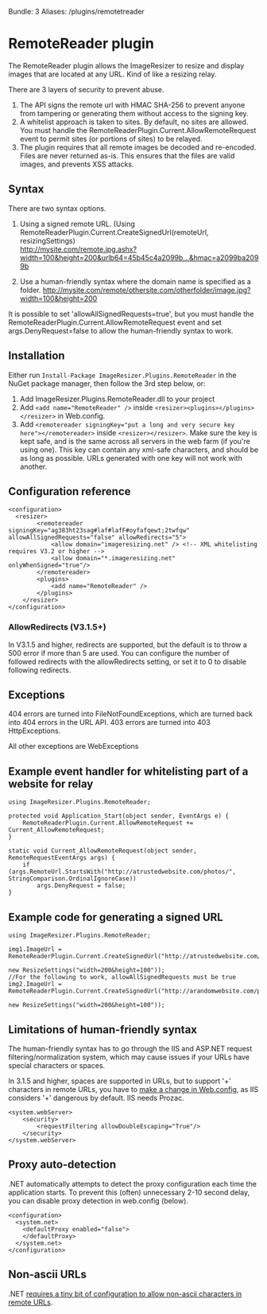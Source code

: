 Bundle: 3
Aliases: /plugins/remotetreader

# RemoteReader plugin

The RemoteReader plugin allows the ImageResizer to resize and display images that are located at any URL. Kind of like a resizing relay.

There are 3 layers of security to prevent abuse. 

1. The API signs the remote url with HMAC SHA-256 to prevent anyone from tampering or generating them without access to the signing key.
2. A whitelist approach is taken to sites. By default, no sites are allowed. You must handle the RemoteReaderPlugin.Current.AllowRemoteRequest event to permit sites (or portions of sites) to be relayed.
4. The  plugin requires that all remote images be decoded and re-encoded. Files are never returned as-is. This ensures that the files are valid images, and prevents XSS attacks.


## Syntax

There are two syntax options. 

1. Using a signed remote URL. (Using RemoteReaderPlugin.Current.CreateSignedUrl(remoteUrl, resizingSettings) <br />
   http://mysite.com/remote.jpg.ashx?width=100&height=200&urlb64=45b45c4a2099b...&hmac=a2099ba2099b

2. Use a human-friendly syntax where the domain name is specified as a folder. 
   http://mysite.com/remote/othersite.com/otherfolder/image.jpg?width=100&height=200

It is possible to set 'allowAllSignedRequests=true', but you must handle the RemoteReaderPlugin.Current.AllowRemoteRequest event and set args.DenyRequest=false to allow the human-friendly syntax to work.

## Installation

Either run `Install-Package ImageResizer.Plugins.RemoteReader` in the NuGet package manager, then follow the 3rd step below, or:

1. Add ImageResizer.Plugins.RemoteReader.dll to your project
2. Add `<add name="RemoteReader" />` inside `<resizer><plugins></plugins></resizer>` in Web.config.
3. Add `<remotereader signingKey="put a long and very secure key here"></remotereader>` inside `<resizer></resizer>`. Make sure the key is kept safe, and is the same across all servers in the web farm (if you're using one). This key can contain any xml-safe characters, and should be as long as possible. URLs generated with one key will not work with another.


## Configuration reference

	<configuration>
	  <resizer>
			<remotereader signingKey="ag383ht23sag#laf#lafF#oyfafqewt;2twfqw" allowAllSignedRequests="false" allowRedirects="5">
				<allow domain="imageresizing.net" /> <!-- XML whitelisting requires V3.2 or higher -->
				<allow domain="*.imageresizing.net" onlyWhenSigned="true"/> 
			</remotereader>
			<plugins>
				<add name="RemoteReader" />
			</plugins>
		</resizer>
	</configuration>

### AllowRedirects (V3.1.5+)

In V3.1.5 and higher, redirects are supported, but the default is to throw a 500 error if more than 5 are used. You can configure the number of followed redirects with the allowRedirects setting, or set it to 0 to disable following redirects.

## Exceptions

404 errors are turned into FileNotFoundExceptions, which are turned back into 404 errors in the URL API. 
403 errors are turned into 403 HttpExceptions.

All other exceptions are WebExceptions

## Example event handler for whitelisting part of a website for relay

	using ImageResizer.Plugins.RemoteReader;
	
	protected void Application_Start(object sender, EventArgs e) {
		RemoteReaderPlugin.Current.AllowRemoteRequest += Current_AllowRemoteRequest;
	}

	static void Current_AllowRemoteRequest(object sender, RemoteRequestEventArgs args) {
		if (args.RemoteUrl.StartsWith("http://atrustedwebsite.com/photos/", StringComparison.OrdinalIgnoreCase))
			args.DenyRequest = false;
	}
	
	
## Example code for generating a signed URL

	using ImageResizer.Plugins.RemoteReader;
	
	img1.ImageUrl = RemoteReaderPlugin.Current.CreateSignedUrl("http://atrustedwebsite.com/photos/leaf.jpg", 
																				new ResizeSettings("width=200&height=100"));
	//For the following to work, allowAllSignedRequests must be true
	img2.ImageUrl = RemoteReaderPlugin.Current.CreateSignedUrl("http://arandomwebsite.com/photos/leaf.jpg", 
																				new ResizeSettings("width=200&height=100"));

## Limitations of human-friendly syntax

The human-friendly syntax has to go through the IIS and ASP.NET request filtering/normalization system, which may cause issues if your URLs have special characters or spaces.

In 3.1.5 and higher, spaces are supported in URLs, but to support '+' characters in remote URLs, you have to [make a change in Web.config](http://stackoverflow.com/questions/1453218/is-enabling-double-escaping-dangerous), as IIS considers '+' dangerous by default. IIS needs Prozac.

	<system.webServer>
	    <security>
	        <requestFiltering allowDoubleEscaping="True"/>
	    </security>
	</system.webServer>

## Proxy auto-detection

.NET automatically attempts to detect the proxy configuration each time the application starts. To prevent this (often) unnecessary 2-10 second delay, you can disable proxy detection in web.config (below).

	<configuration>
	  <system.net>
	    <defaultProxy enabled="false">
	    </defaultProxy>
	  </system.net>
	</configuration>

## Non-ascii URLs

.NET [requires a tiny bit of configuration to allow non-ascii characters in remote URLs](http://stackoverflow.com/questions/6107621/uri-iswellformeduristring-needs-to-be-updated).